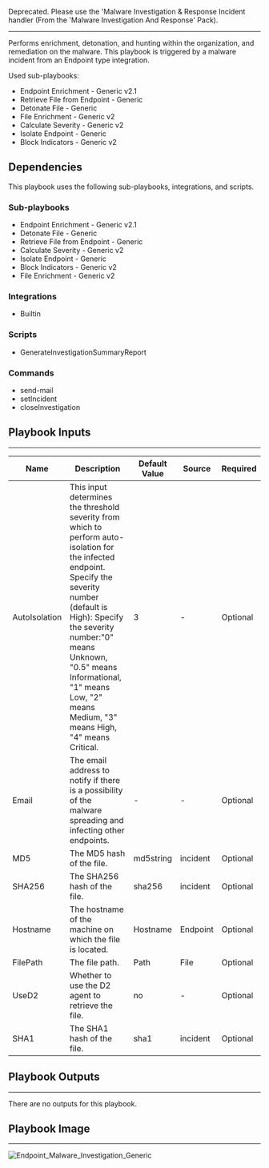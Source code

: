 Deprecated. Please use the 'Malware Investigation & Response Incident handler (From the 'Malware Investigation And Response' Pack).

---
Performs enrichment, detonation, and hunting within the organization, and remediation on the malware. This playbook is triggered by a malware incident from an Endpoint type integration. 

Used sub-playbooks:
- Endpoint Enrichment - Generic v2.1
- Retrieve File from Endpoint - Generic
- Detonate File - Generic
- File Enrichment - Generic v2
- Calculate Severity - Generic v2
- Isolate Endpoint - Generic
- Block Indicators - Generic v2

## Dependencies
This playbook uses the following sub-playbooks, integrations, and scripts.

### Sub-playbooks
* Endpoint Enrichment - Generic v2.1
* Detonate File - Generic
* Retrieve File from Endpoint - Generic
* Calculate Severity - Generic v2
* Isolate Endpoint - Generic
* Block Indicators - Generic v2
* File Enrichment - Generic v2

### Integrations
* Builtin

### Scripts
* GenerateInvestigationSummaryReport

### Commands
* send-mail
* setIncident
* closeInvestigation

## Playbook Inputs
---

| **Name** | **Description** | **Default Value** | **Source** | **Required** |
| --- | --- | --- | --- | --- |
| AutoIsolation | This input determines the threshold severity from which to perform auto-isolation for the infected endpoint. Specify the severity number (default is High): Specify the severity number:"0" means Unknown, "0.5" means Informational, "1" means Low, "2" means Medium, "3" means High, "4" means Critical. | 3 | - | Optional |
| Email | The email address to notify if there is a possibility of the malware spreading and infecting other endpoints. | - | - | Optional |
| MD5 | The MD5 hash of the file. | md5string | incident | Optional |
| SHA256 | The SHA256 hash of the file. | sha256 | incident | Optional |
| Hostname | The hostname of the machine on which the file is located. | Hostname | Endpoint | Optional |
| FilePath | The file path. | Path | File | Optional |
| UseD2 | Whether to use the D2 agent to retrieve the file. | no | - | Optional |
| SHA1 | The SHA1 hash of the file. | sha1 | incident | Optional |

## Playbook Outputs
---
There are no outputs for this playbook.

## Playbook Image
---
![Endpoint_Malware_Investigation_Generic](https://raw.githubusercontent.com/cvescan/cvescan/1bdd5229392bd86f0cc58265a24df23ee3f7e662/docs/images/playbooks/Endpoint_Malware_Investigation_Generic.png)
